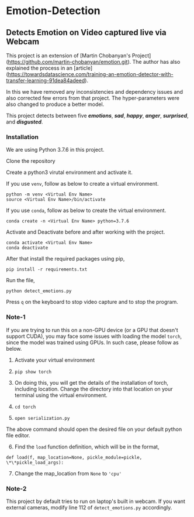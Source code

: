 # Emotion-Detection
## Detects Emotion on Video captured live via Webcam

This project is an extension of [Martin Chobanyan's Project] (https://github.com/martin-chobanyan/emotion.git). The author has also explained the process in an [article] (https://towardsdatascience.com/training-an-emotion-detector-with-transfer-learning-91dea84adeed).

In this we have removed any inconsistencies and dependency issues and also corrected few errors from that project. The hyper-parameters were also changed to produce a better model. 

This project detects between five ***emotions***, ***sad***, ***happy***, ***anger***, ***surprised***, and ***disgusted***.

### Installation

We are using Python 3.7.6 in this project.

Clone the repository

Create a python3 virutal environment and activate it.

If you use ```venv```, follow as below to create a virtual environment.

```
python -m venv <Virtual Env Name>
source <Virtual Env Name>/bin/activate
```
If you use ```conda```, follow as below to create the virtual environment.
```
conda create -n <Virtual Env Name> python=3.7.6
```

Activate and Deactivate before and after working with the project.
```
conda activate <Virtual Env Name>
conda deactivate
```

After that install the required packages using pip,
```
pip install -r requirements.txt
```

Run the file,
```
python detect_emotions.py
```

Press ```q``` on the keyboard to stop video capture and to stop the program.

### Note-1
If you are trying to run this on a non-GPU device (or a GPU that doesn't support CUDA), you may face some issues with loading the model ```torch```, since the model was trained using GPUs. In such case, please follow as below.

1. Activate your virtual environment

2. ```pip show torch```

3. On doing this, you will get the details of the installation of torch, including location. Change the directory into that location on your terminal using the virtual environment.

4. ```cd torch```

5. ```open serialization.py```

The above command should open the desired file on your default python file editor.

6. Find the ```load``` function definition, which will be in the format,

```
def load(f, map_location=None, pickle_module=pickle, \*\*pickle_load_args):
```

7. Change the map_location from ```None``` to ```'cpu'```

### Note-2
This project by default tries to run on laptop's built in webcam. If you want external cameras, modify line 112 of ```detect_emotions.py``` accordingly.
